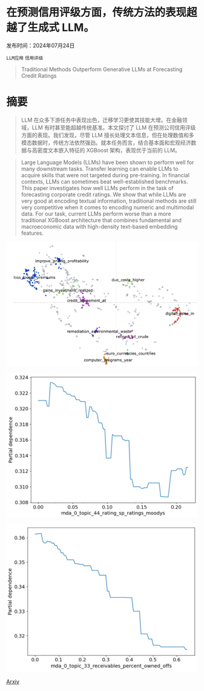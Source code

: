 # 在预测信用评级方面，传统方法的表现超越了生成式 LLM。

发布时间：2024年07月24日

`LLM应用` `信用评级`

> Traditional Methods Outperform Generative LLMs at Forecasting Credit Ratings

# 摘要

> LLM 在众多下游任务中表现出色，迁移学习更使其技能大增。在金融领域，LLM 有时甚至能超越传统基准。本文探讨了 LLM 在预测公司信用评级方面的表现。我们发现，尽管 LLM 擅长处理文本信息，但在处理数值和多模态数据时，传统方法依然强劲。就本任务而言，结合基本面和宏观经济数据与高密度文本嵌入特征的 XGBoost 架构，表现优于当前的 LLM。

> Large Language Models (LLMs) have been shown to perform well for many downstream tasks. Transfer learning can enable LLMs to acquire skills that were not targeted during pre-training. In financial contexts, LLMs can sometimes beat well-established benchmarks. This paper investigates how well LLMs perform in the task of forecasting corporate credit ratings. We show that while LLMs are very good at encoding textual information, traditional methods are still very competitive when it comes to encoding numeric and multimodal data. For our task, current LLMs perform worse than a more traditional XGBoost architecture that combines fundamental and macroeconomic data with high-density text-based embedding features.

![在预测信用评级方面，传统方法的表现超越了生成式 LLM。](../../../paper_images/2407.17624/clusters_vivid.png)

![在预测信用评级方面，传统方法的表现超越了生成式 LLM。](../../../paper_images/2407.17624/ratings_up_PDP.png)

![在预测信用评级方面，传统方法的表现超越了生成式 LLM。](../../../paper_images/2407.17624/receivables_down_PDP.png)

[Arxiv](https://arxiv.org/abs/2407.17624)